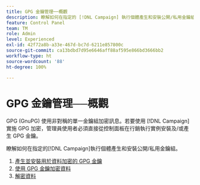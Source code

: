 ```yaml
---
title: GPG 金鑰管理──概觀
description: 瞭解如何在指定的 [!DNL Campaign] 執行個體產生和安裝公開/私用金鑰組。
feature: Control Panel
team: TM
role: Admin
level: Experienced
exl-id: 42f72a8b-a33e-467d-bc7d-6211e857800c
source-git-commit: ca13bdbd7d95e6646aff88af595e866bd3666bb2
workflow-type: ht
source-wordcount: '88'
ht-degree: 100%

---
```


# GPG 金鑰管理──概觀

GPG (GnuPG) 使用非對稱的單一金鑰組加密訊息。若要使用 [!DNL Campaign] 實施 GPG 加密，管理員使用者必須直接從控制面板在行銷執行實例安裝及/或產生 GPG 金鑰。

瞭解如何在指定的[!DNL Campaign]執行個體產生和安裝公開/私用金鑰組。

1. [產生並安裝用於資料加密的 GPG 金鑰](./generate-and-install-gpg-keys.md)
2. [使用 GPG 金鑰加密資料](./use-a-gpg-key-to-encrypt-data.md)
3. [解密資料](./decrypt-data.md)
